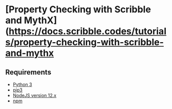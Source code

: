 # [Property Checking with Scribble and MythX](https://docs.scribble.codes/tutorials/property-checking-with-scribble-and-mythx

## Requirements
* [Python 3](https://python.org/download/releases/3.0)
* [pip3](https://pip.pypa.io/en/stable)
* [NodeJS version 12.x](https://nodejs.org/en/blog/release/v12.13.0/)
* [npm](https://npmjs.com/get-npm)
